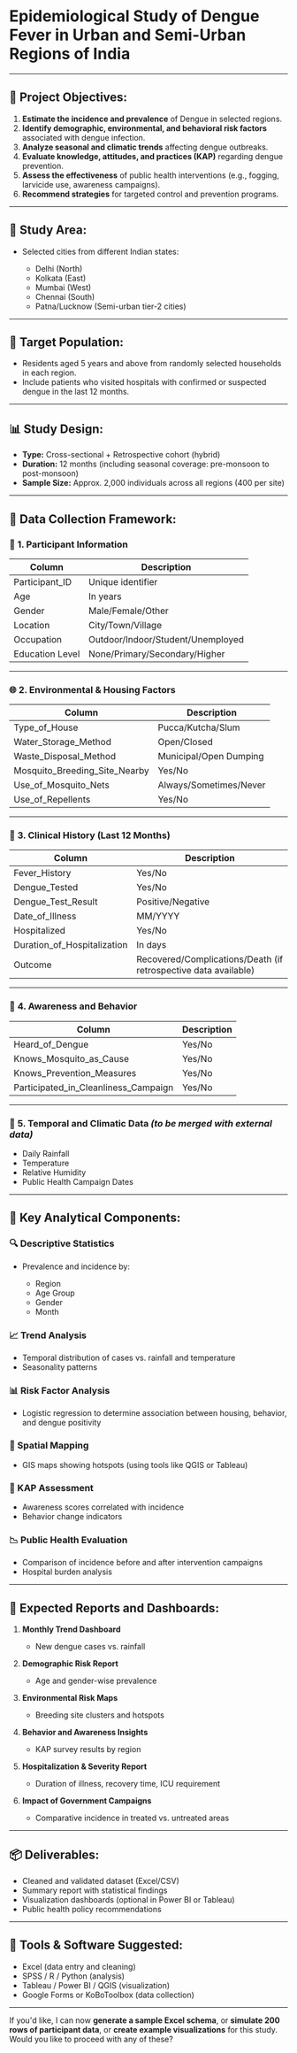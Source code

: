 
# **Epidemiological Study of Dengue Fever in Urban and Semi-Urban Regions of India**

---

## 🎯 **Project Objectives:**

1. **Estimate the incidence and prevalence** of Dengue in selected regions.
2. **Identify demographic, environmental, and behavioral risk factors** associated with dengue infection.
3. **Analyze seasonal and climatic trends** affecting dengue outbreaks.
4. **Evaluate knowledge, attitudes, and practices (KAP)** regarding dengue prevention.
5. **Assess the effectiveness** of public health interventions (e.g., fogging, larvicide use, awareness campaigns).
6. **Recommend strategies** for targeted control and prevention programs.

---

## 📍 **Study Area:**

* Selected cities from different Indian states:

  * Delhi (North)
  * Kolkata (East)
  * Mumbai (West)
  * Chennai (South)
  * Patna/Lucknow (Semi-urban tier-2 cities)

---

## 👥 **Target Population:**

* Residents aged 5 years and above from randomly selected households in each region.
* Include patients who visited hospitals with confirmed or suspected dengue in the last 12 months.

---

## 📊 **Study Design:**

* **Type:** Cross-sectional + Retrospective cohort (hybrid)
* **Duration:** 12 months (including seasonal coverage: pre-monsoon to post-monsoon)
* **Sample Size:** Approx. 2,000 individuals across all regions (400 per site)

---

## 📑 **Data Collection Framework:**

### 🧍 **1. Participant Information**

| Column          | Description                       |
| --------------- | --------------------------------- |
| Participant\_ID | Unique identifier                 |
| Age             | In years                          |
| Gender          | Male/Female/Other                 |
| Location        | City/Town/Village                 |
| Occupation      | Outdoor/Indoor/Student/Unemployed |
| Education Level | None/Primary/Secondary/Higher     |

---

### 🌐 **2. Environmental & Housing Factors**

| Column                           | Description            |
| -------------------------------- | ---------------------- |
| Type\_of\_House                  | Pucca/Kutcha/Slum      |
| Water\_Storage\_Method           | Open/Closed            |
| Waste\_Disposal\_Method          | Municipal/Open Dumping |
| Mosquito\_Breeding\_Site\_Nearby | Yes/No                 |
| Use\_of\_Mosquito\_Nets          | Always/Sometimes/Never |
| Use\_of\_Repellents              | Yes/No                 |

---

### 🧪 **3. Clinical History (Last 12 Months)**

| Column                        | Description                                                     |
| ----------------------------- | --------------------------------------------------------------- |
| Fever\_History                | Yes/No                                                          |
| Dengue\_Tested                | Yes/No                                                          |
| Dengue\_Test\_Result          | Positive/Negative                                               |
| Date\_of\_Illness             | MM/YYYY                                                         |
| Hospitalized                  | Yes/No                                                          |
| Duration\_of\_Hospitalization | In days                                                         |
| Outcome                       | Recovered/Complications/Death (if retrospective data available) |

---

### 🧠 **4. Awareness and Behavior**

| Column                                  | Description |
| --------------------------------------- | ----------- |
| Heard\_of\_Dengue                       | Yes/No      |
| Knows\_Mosquito\_as\_Cause              | Yes/No      |
| Knows\_Prevention\_Measures             | Yes/No      |
| Participated\_in\_Cleanliness\_Campaign | Yes/No      |

---

### 📅 **5. Temporal and Climatic Data** *(to be merged with external data)*

* Daily Rainfall
* Temperature
* Relative Humidity
* Public Health Campaign Dates

---

## 🧮 **Key Analytical Components:**

### 🔍 Descriptive Statistics

* Prevalence and incidence by:

  * Region
  * Age Group
  * Gender
  * Month

### 📈 Trend Analysis

* Temporal distribution of cases vs. rainfall and temperature
* Seasonality patterns

### 📊 Risk Factor Analysis

* Logistic regression to determine association between housing, behavior, and dengue positivity

### 📍 Spatial Mapping

* GIS maps showing hotspots (using tools like QGIS or Tableau)

### 🤝 KAP Assessment

* Awareness scores correlated with incidence
* Behavior change indicators

### 📉 Public Health Evaluation

* Comparison of incidence before and after intervention campaigns
* Hospital burden analysis

---

## 📘 **Expected Reports and Dashboards:**

1. **Monthly Trend Dashboard**

   * New dengue cases vs. rainfall
2. **Demographic Risk Report**

   * Age and gender-wise prevalence
3. **Environmental Risk Maps**

   * Breeding site clusters and hotspots
4. **Behavior and Awareness Insights**

   * KAP survey results by region
5. **Hospitalization & Severity Report**

   * Duration of illness, recovery time, ICU requirement
6. **Impact of Government Campaigns**

   * Comparative incidence in treated vs. untreated areas

---

## 📦 **Deliverables:**

* Cleaned and validated dataset (Excel/CSV)
* Summary report with statistical findings
* Visualization dashboards (optional in Power BI or Tableau)
* Public health policy recommendations

---

## 🔧 **Tools & Software Suggested:**

* Excel (data entry and cleaning)
* SPSS / R / Python (analysis)
* Tableau / Power BI / QGIS (visualization)
* Google Forms or KoBoToolbox (data collection)

---

If you'd like, I can now **generate a sample Excel schema**, or **simulate 200 rows of participant data**, or **create example visualizations** for this study. Would you like to proceed with any of these?

